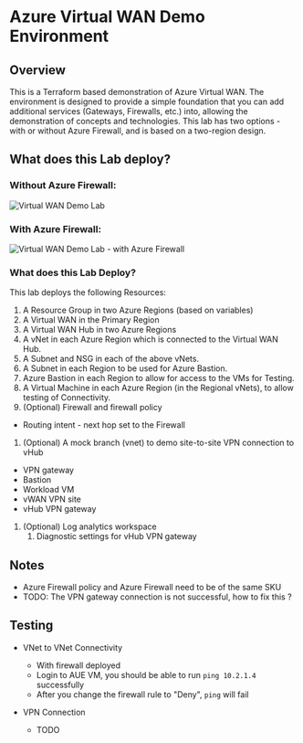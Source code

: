 # Azure Virtual WAN Demo Environment

## Overview
This is a Terraform based demonstration of Azure Virtual WAN. The environment is designed to provide a simple foundation that you can add additional services (Gateways, Firewalls, etc.) into, allowing the demonstration of concepts and technologies. This lab has two options - with or without Azure Firewall, and is based on a two-region design.

## What does this Lab deploy?

### Without Azure Firewall:

![Virtual WAN Demo Lab](https://raw.githubusercontent.com/jakewalsh90/Terraform-Azure/main/Virtual-WAN-Demo/images/Virtual-WAN.png?raw=true)

### With Azure Firewall:

![Virtual WAN Demo Lab - with Azure Firewall](https://raw.githubusercontent.com/jakewalsh90/Terraform-Azure/main/Virtual-WAN-Demo/images/Virtual-WAN-with-Firewall.png?raw=true)

### What does this Lab Deploy?

This lab deploys the following Resources:

1. A Resource Group in two Azure Regions (based on variables)
1. A Virtual WAN in the Primary Region
1. A Virtual WAN Hub in two Azure Regions
1. A vNet in each Azure Region which is connected to the Virtual WAN Hub.
1. A Subnet and NSG in each of the above vNets.
1. A Subnet in each Region to be used for Azure Bastion.
1. Azure Bastion in each Region to allow for access to the VMs for Testing.
1. A Virtual Machine in each Azure Region (in the Regional vNets), to allow testing of Connectivity.
1. (Optional) Firewall and firewall policy
  - Routing intent - next hop set to the Firewall
1. (Optional) A mock branch (vnet) to demo site-to-site VPN connection to vHub
  - VPN gateway
  - Bastion
  - Workload VM
  - vWAN VPN site
  - vHub VPN gateway
1. (Optional) Log analytics workspace
   1. Diagnostic settings for vHub VPN gateway


## Notes

- Azure Firewall policy and Azure Firewall need to be of the same SKU
- TODO: The VPN gateway connection is not successful, how to fix this ?


## Testing

- VNet to VNet Connectivity

  - With firewall deployed
  - Login to AUE VM, you should be able to run `ping 10.2.1.4` successfully
  - After you change the firewall rule to "Deny", `ping` will fail

- VPN Connection

  - TODO
